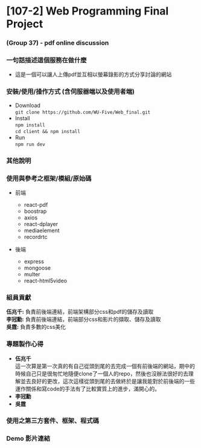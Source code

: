 # [107-2] Web Programming Final Project
### (Group 37) - pdf online discussion

### 一句話描述這個服務在做什麼
* 這是一個可以讓人上傳pdf並互相以螢幕錄影的方式分享討論的網站

### 安裝/使用/操作方式 (含伺服器端以及使用者端)
* Download  
    `git clone https://github.com/WU-Five/Web_final.git`
* Install  
    `npm install`  
    `cd client && npm install`
* Run  
    `npm run dev`

### 其他說明

### 使用與參考之框架/模組/原始碼
* 前端
    * react-pdf
    * boostrap
    * axios
    * react-dplayer
    * mediaelement
    * recordrtc

* 後端
    * express
    * mongoose
    * multer
    * react-html5video

### 組員貢獻
**伍兆千:** 負責前後端連結，前端架構部分css和pdf的儲存及讀取  
**李冠勳:** 負責前後端連結，前端部分css和影片的擷取、儲存及讀取  
**吳霆:** 負責多數的css美化

### 專題製作心得
* **伍兆千**  
    這一次算是第一次真的有自己從頭到尾的去完成一個有前後端的網站，期中的時候自己只是很匆忙地隨便clone了一個人的repo，然後也沒辦法很好的去理解並去良好的更改，這次這樣從頭到尾的去做終於是讓我能對於前後端的一些運作關係和寫code的手法有了比較實質上的進步，滿開心的。
* **李冠勳**  
* **吳霆**  

### 使用之第三方套件、框架、程式碼


### Demo 影片連結
